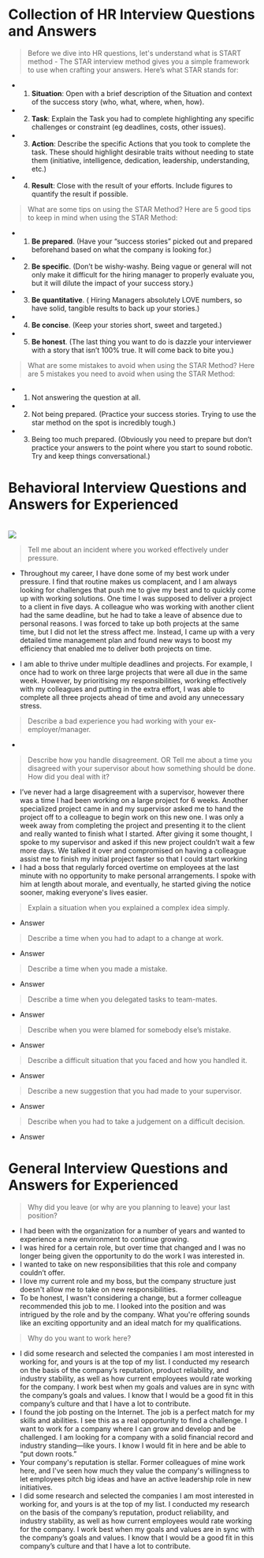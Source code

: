 # Collection of HR Interview Questions and Answers

> Before we dive into HR questions, let's understand what is START method -
The STAR interview method gives you a simple framework to use when crafting your answers.
Here’s what STAR stands for:
- 1. **Situation**: Open with a brief description of the Situation and context of the success story (who, what, where, when, how).
- 2. **Task**: Explain the Task you had to complete highlighting any specific challenges or constraint (eg deadlines, costs, other issues).
- 3. **Action**: Describe the specific Actions that you took to complete the task. These should highlight desirable traits without needing to state them (initiative, intelligence, dedication, leadership, understanding, etc.)
- 4. **Result**: Close with the result of your efforts. Include figures to quantify the result if possible.

> What are some tips on using the STAR Method?
Here are 5 good tips to keep in mind when using the STAR Method:
- 1. **Be prepared**. (Have your “success stories” picked out and prepared beforehand based on what the company is looking for.)
- 2. **Be specific**. (Don’t be wishy-washy. Being vague or general will not only make it difficult for the hiring manager to properly evaluate you, but it will dilute the impact of your success story.)
- 3. **Be quantitative**. ( Hiring Managers absolutely LOVE numbers, so have solid, tangible results to back up your stories.)
- 4. **Be concise**. (Keep your stories short, sweet and targeted.)
- 5. **Be honest**. (The last thing you want to do is dazzle your interviewer with a story that isn’t 100% true. It will come back to bite you.)

> What are some mistakes to avoid when using the STAR Method?
Here are 5 mistakes you need to avoid when using the STAR Method:
- 1. Not answering the question at all.
- 2. Not being prepared. (Practice your success stories. Trying to use the star method on the spot is incredibly tough.)
- 3. Being too much prepared. (Obviously you need to prepare but don’t practice your answers to the point where you start to sound robotic. Try and keep things conversational.)

# Behavioral Interview Questions and Answers for Experienced
<br/>
<img src="https://www.best-job-interview.com/images/Fotolia_62440832_XS.jpg" />
<br/>

> Tell me about an incident where you worked effectively under pressure.
- Throughout my career, I have done some of my best work under pressure. I find that routine makes us complacent, and I am always looking for challenges that push me to give my best and to quickly come up with working solutions. One time I was supposed to deliver a project to a client in five days. A colleague who was working with another client had the same deadline, but he had to take a leave of absence due to personal reasons. I was forced to take up both projects at the same time, but I did not let the stress affect me. Instead, I came up with a very detailed time management plan and found new ways to boost my efficiency that enabled me to deliver both projects on time.

- I am able to thrive under multiple deadlines and projects. For example, I once had to work on three large projects that were all due in the same week. However, by prioritising my responsibilities, working effectively with my colleagues and putting in the extra effort, I was able to complete all three projects ahead of time and avoid any unnecessary stress.


> Describe a bad experience you had working with your ex-employer/manager.
- 

> Describe how you handle disagreement. OR Tell me about a time you disagreed with your supervisor about how something should be done. How did you deal with it?
- I’ve never had a large disagreement with a supervisor, however there was a time I had been working on a large project for 6 weeks. Another specialized project came in and my supervisor asked me to hand the project off to a colleague to begin work on this new one. I was only a week away from completing the project and presenting it to the client and really wanted to finish what I started. After giving it some thought, I spoke to my supervisor and asked if this new project couldn’t wait a few more days. We talked it over and compromised on having a colleague assist me to finish my initial project faster so that I could start working 
- I had a boss that regularly forced overtime on employees at the last minute with no opportunity to make personal arrangements. I spoke with him at length about morale, and eventually, he started giving the notice sooner, making everyone's lives easier.

>  Explain a situation when you explained a complex idea simply.
- Answer 

>  Describe a time when you had to adapt to a change at work.
- Answer 

>  Describe a time when you made a mistake.
- Answer 

>  Describe a time when you delegated tasks to team-mates.
- Answer 

>  Describe when you were blamed for somebody else’s mistake.
- Answer 

>  Describe a difficult situation that you faced and how you handled it.
- Answer 

>  Describe a new suggestion that you had made to your supervisor.
- Answer 

>  Describe when you had to take a judgement on a difficult decision.
- Answer 
 
# General Interview Questions and Answers for Experienced
> Why did you leave (or why are you planning to leave) your last
position?
- I had been with the organization for a number of years and wanted to experience a new environment to continue growing.
- I was hired for a certain role, but over time that changed and I was no longer being given the opportunity to do the work I was interested in.
- I wanted to take on new responsibilities that this role and company couldn’t offer.
- I love my current role and my boss, but the company structure just doesn't allow me to take on new responsibilities.
- To be honest, I wasn't considering a change, but a former colleague recommended this job to me. I looked into the position and was intrigued by the role and by the company. What you're offering sounds like an exciting opportunity and an ideal match for my qualifications.

> Why do you want to work here?
- I did some research and selected the companies I am most interested in working for, and yours is at the top of my list. I conducted my research on the basis of the company’s reputation, product reliability, and industry stability, as well as how current employees would rate working for the company. I work best when my goals and values are in sync with the company’s goals and values. I know that I would be a good fit in this company’s culture and that I have a lot to contribute.
- I found the job posting on the Internet. The job is a perfect match for my skills and abilities. I see this as a real opportunity to find a challenge. I want to work for a company where I can grow and develop and be challenged. I am looking for a company with a solid financial record and industry standing—like yours. I know I would fit in here and be able to “put down roots.”
- Your company's reputation is stellar. Former colleagues of mine work here, and I've seen how much they value the company's willingness to let employees pitch big ideas and have an active leadership role in new initiatives.
- I did some research and selected the companies I am most interested in working for, and yours is at the top of my list. I conducted my research on the basis of the company’s reputation, product reliability, and industry stability, as well as how current employees would rate working for the company. I work best when my goals and values are in sync with the company’s goals and values. I know that I would be a good fit in this company’s culture and that I have a lot to contribute.

